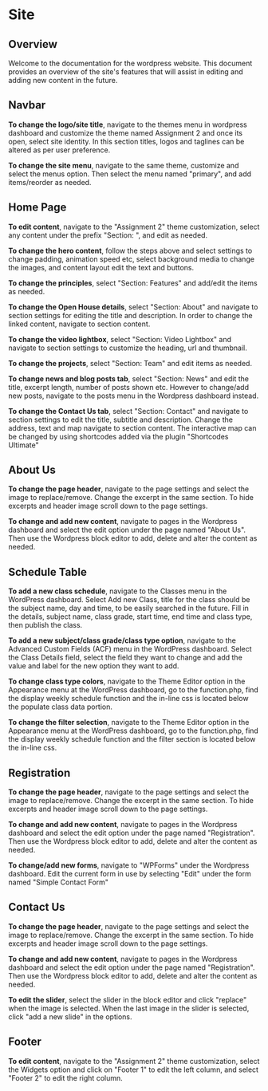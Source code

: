 # Site 

## Overview
Welcome to the documentation for the wordpress website. This document provides an overview of the site's features that will assist in editing and adding new content in the future.

## Navbar
**To change the logo/site title**, navigate to the themes menu in wordpress dashboard and customize the theme named Assignment 2 and once its open, select site identity. In this section titles, logos and taglines can be altered as per user preference.

**To change the site menu**, navigate to the same theme, customize and select the menus option. Then select the menu named "primary", and add items/reorder as needed.


## Home Page
**To edit content**, navigate to the "Assignment 2" theme customization, select any content under the prefix "Section: ", and edit as needed.

**To change the hero content**, follow the steps above and select settings to change padding, animation speed etc, select background media to change the images, and content layout edit the text and buttons.

**To change the principles**, select "Section: Features" and add/edit the items as needed.

**To change the Open House details**, select "Section: About" and navigate to section settings for editing the title and description. In order to change the linked content, navigate to section content.

**To change the video lightbox**, select "Section: Video Lightbox" and navigate to section settings to customize the heading, url and thumbnail.

**To change the projects**, select "Section: Team" and edit items as needed.

**To change news and blog posts tab**, select "Section: News" and edit the title, excerpt length, number of posts shown etc. However to change/add new posts, navigate to the posts menu in the Wordpress dashboard instead.

**To change the Contact Us tab**, select "Section: Contact" and navigate to section settings to edit the title, subtitle and description. Change the address, text and map navigate to section content. The interactive map can be changed by using shortcodes added via the plugin "Shortcodes Ultimate"


## About Us
**To change the page header**, navigate to the page settings and select the image to replace/remove. Change the excerpt in the same section. To hide excerpts and header image scroll down to the page settings.

**To change and add new content**, navigate to pages in the Wordpress dashboard and select the edit option under the page named "About Us". Then use the Wordpress block editor to add, delete and alter the content as needed.


## Schedule Table

**To add a new class schedule**, navigate to the Classes menu in the WordPress dashboard. Select Add new Class, title for the class should be the subject name, day and time, to be easily searched in the future. Fill in the details, subject name, class grade, start time, end time and class type, then publish the class.

**To add a new subject/class grade/class type option**, navigate to the Advanced Custom Fields (ACF) menu in the WordPress dashboard. Select the Class Details field, select the field they want to change and add the value and label for the new option they want to add.

**To change class type colors**, navigate to the Theme Editor option in the Appearance menu at the WordPress dashboard, go to the function.php, find the display weekly schedule function and the in-line css is located below the populate class data portion.

**To change the filter selection**, navigate to the Theme Editor option in the Appearance menu at the WordPress dashboard, go to the function.php, find the display weekly schedule function and the filter section is located below the in-line css.


## Registration
**To change the page header**, navigate to the page settings and select the image to replace/remove. Change the excerpt in the same section. To hide excerpts and header image scroll down to the page settings.

**To change and add new content**, navigate to pages in the Wordpress dashboard and select the edit option under the page named "Registration". Then use the Wordpress block editor to add, delete and alter the content as needed.

**To change/add new forms**, navigate to "WPForms" under the Wordpress dashboard. Edit the current form in use by selecting "Edit" under the form named "Simple Contact Form"

## Contact Us
**To change the page header**, navigate to the page settings and select the image to replace/remove. Change the excerpt in the same section. To hide excerpts and header image scroll down to the page settings.

**To change and add new content**, navigate to pages in the Wordpress dashboard and select the edit option under the page named "Registration". Then use the Wordpress block editor to add, delete and alter the content as needed.

**To edit the slider**, select the slider in the block editor and click "replace" when the image is selected. When the last image in the slider is selected, click "add a new slide" in the options.

## Footer
**To edit content**, navigate to the "Assignment 2" theme customization, select the Widgets option and click on "Footer 1" to edit the left column, and select "Footer 2" to edit the right column.
